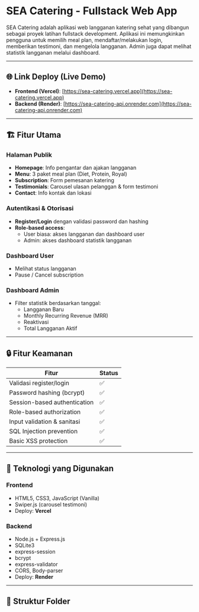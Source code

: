 # SEA Catering - Fullstack Web App

SEA Catering adalah aplikasi web langganan katering sehat yang dibangun sebagai proyek latihan fullstack development. Aplikasi ini memungkinkan pengguna untuk memilih meal plan, mendaftar/melakukan login, memberikan testimoni, dan mengelola langganan. Admin juga dapat melihat statistik langganan melalui dashboard.

---

## 🌐 Link Deploy (Live Demo)

- **Frontend (Vercel)**: [https://sea-catering.vercel.app](https://sea-catering.vercel.app)
- **Backend (Render)**: [https://sea-catering-api.onrender.com](https://sea-catering-api.onrender.com)

---

## 🏗️ Fitur Utama

### Halaman Publik
- **Homepage**: Info pengantar dan ajakan langganan
- **Menu**: 3 paket meal plan (Diet, Protein, Royal)
- **Subscription**: Form pemesanan katering
- **Testimonials**: Carousel ulasan pelanggan & form testimoni
- **Contact**: Info kontak dan lokasi

### Autentikasi & Otorisasi
- **Register/Login** dengan validasi password dan hashing
- **Role-based access**:
  - User biasa: akses langganan dan dashboard user
  - Admin: akses dashboard statistik langganan

### Dashboard User
- Melihat status langganan
- Pause / Cancel subscription

### Dashboard Admin
- Filter statistik berdasarkan tanggal:
  - Langganan Baru
  - Monthly Recurring Revenue (MRR)
  - Reaktivasi
  - Total Langganan Aktif

---

## 🔒 Fitur Keamanan

| Fitur                         | Status |
|------------------------------|--------|
| Validasi register/login      | ✅     |
| Password hashing (bcrypt)    | ✅     |
| Session-based authentication | ✅     |
| Role-based authorization     | ✅     |
| Input validation & sanitasi  | ✅     |
| SQL Injection prevention     | ✅     |
| Basic XSS protection         | ✅     |

---

## 🧠 Teknologi yang Digunakan

### Frontend
- HTML5, CSS3, JavaScript (Vanilla)
- Swiper.js (carousel testimoni)
- Deploy: **Vercel**

### Backend
- Node.js + Express.js
- SQLite3
- express-session
- bcrypt
- express-validator
- CORS, Body-parser
- Deploy: **Render**

---

## 📁 Struktur Folder